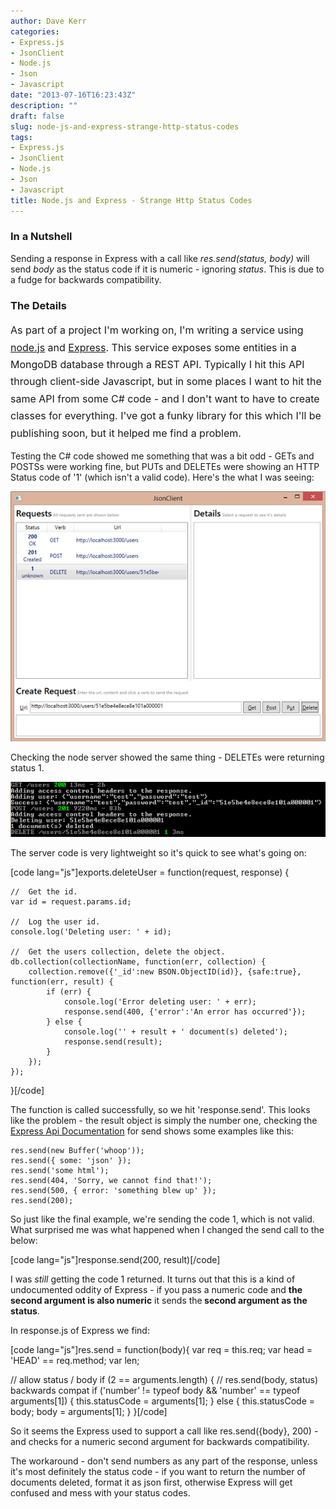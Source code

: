 ```yaml
---
author: Dave Kerr
categories:
- Express.js
- JsonClient
- Node.js
- Json
- Javascript
date: "2013-07-16T16:23:43Z"
description: ""
draft: false
slug: node-js-and-express-strange-http-status-codes
tags:
- Express.js
- JsonClient
- Node.js
- Json
- Javascript
title: Node.js and Express - Strange Http Status Codes
---
```



<h3>In a Nutshell</h3>
Sending a response in Express with a call like <em>res.send(status, body)</em> will send <em>body</em> as the status code if it is numeric - ignoring <em>status</em>. This is due to a fudge for backwards compatibility.
<h3>The Details</h3>
<span style="line-height: 1.714285714; font-size: 1rem;"><strong></strong>As part of a project I'm working on, I'm writing a service using </span><a style="line-height: 1.714285714; font-size: 1rem;" title="node.js" href="http://nodejs.org/" target="_blank">node.js</a><span style="line-height: 1.714285714; font-size: 1rem;"> and </span><a style="line-height: 1.714285714; font-size: 1rem;" title="Express" href="http://expressjs.com/" target="_blank">Express</a><span style="line-height: 1.714285714; font-size: 1rem;">. This service exposes some entities in a MongoDB database through a REST API. Typically I hit this API through client-side Javascript, but in some places I want to hit the same API from some C# code - and I don't want to have to create classes for everything. I've got a funky library for this which I'll be publishing soon, but it helped me find a problem.</span>

Testing the C# code showed me something that was a bit odd - GETs and POSTSs were working fine, but PUTs and DELETEs were showing an HTTP Status code of '1' (which isn't a valid code). Here's the what I was seeing:

<a href="http://www.dwmkerr.com/wp-content/uploads/2013/07/requests.png"><img src="images/requests.png" alt="requests" width="600" /></a>

Checking the node server showed the same thing - DELETEs were returning status 1.

<a href="http://www.dwmkerr.com/wp-content/uploads/2013/07/console.png"><img src="images/console.png" alt="console" width="600" /></a>

The server code is very lightweight so it's quick to see what's going on:

[code lang="js"]exports.deleteUser = function(request, response) {

	//	Get the id.
    var id = request.params.id;

    //	Log the user id.
    console.log('Deleting user: ' + id);

    //	Get the users collection, delete the object.
    db.collection(collectionName, function(err, collection) {
        collection.remove({'_id':new BSON.ObjectID(id)}, {safe:true}, function(err, result) {
            if (err) {
                console.log('Error deleting user: ' + err);
                response.send(400, {'error':'An error has occurred'});
            } else {
                console.log('' + result + ' document(s) deleted');
                response.send(result);
            }
        });
    });
}[/code]

The function is called successfully, so we hit 'response.send'. This looks like the problem - the result object is simply the number one, checking the <a title="Express API Documentation" href="http://expressjs.com/api.html" target="_blank">Express Api Documentation</a> for send shows some examples like this:
<pre><code>res.send(new Buffer('whoop'));
res.send({ some: 'json' });
res.send('some html');
res.send(404, 'Sorry, we cannot find that!');
res.send(500, { error: 'something blew up' });
res.send(200);</code></pre>
So just like the final example, we're sending the code 1, which is not valid. What surprised me was what happened when I changed the send call to the below:

[code lang="js"]response.send(200, result)[/code]

I was <em>still </em>getting the code 1 returned. It turns out that this is a kind of undocumented oddity of Express - if you pass a numeric code and <b>the second argument is also numeric</b> it sends the<b> second argument as the status</b>.

In response.js of Express we find:

[code lang="js"]res.send = function(body){
  var req = this.req;
  var head = 'HEAD' == req.method;
  var len;

  // allow status / body
  if (2 == arguments.length) {
    // res.send(body, status) backwards compat
    if ('number' != typeof body &amp;&amp; 'number' == typeof arguments[1]) {
      this.statusCode = arguments[1];
    } else {
      this.statusCode = body;
      body = arguments[1];
    }
  }[/code]

So it seems the Express used to support a call like res.send({body}, 200) - and checks for a numeric second argument for backwards compatibility.

The workaround - don't send numbers as any part of the response, unless it's most definitely the status code - if you want to return the number of documents deleted, format it as json first, otherwise Express will get confused and mess with your status codes.

